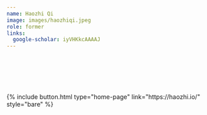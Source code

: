 ```yaml
---
name: Haozhi Qi
image: images/haozhiqi.jpeg
role: former
links:
  google-scholar: iyVHKkcAAAAJ
---
```


<div style="margin-top: 100px">
  {% include button.html type="home-page" link="https://haozhi.io/" style="bare" %}
</div>